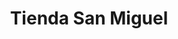---
title: "Tienda San Miguel"
url: /san-jose-pinula/tienda-san-miguel-carretera-a-palencia/
shop: quiosco
---
